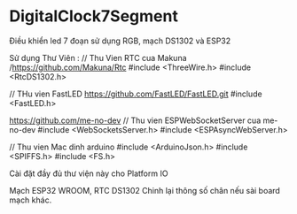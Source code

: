 # DigitalClock7Segment
Điều khiển led 7 đoạn sử dụng RGB, mạch DS1302 và ESP32

Sử dụng Thư Viên :
// Thu Vien RTC cua Makuna
/https://github.com/Makuna/Rtc
#include <ThreeWire.h>
#include <RtcDS1302.h>

// THu vien FastLED
https://github.com/FastLED/FastLED.git
#include <FastLED.h>

https://github.com/me-no-dev
// Thu vien ESPWebSocketServer cua me-no-dev
#include <WebSocketsServer.h>
#include <ESPAsyncWebServer.h>

// Thu vien Mac dinh arduino
#include <ArduinoJson.h>
#include <SPIFFS.h>
#include <FS.h>

Cài đặt đầy đủ thư viện này cho Platform IO

Mạch ESP32 WROOM, RTC DS1302
Chinh lại thông số chân nếu sài board mạch khác.
